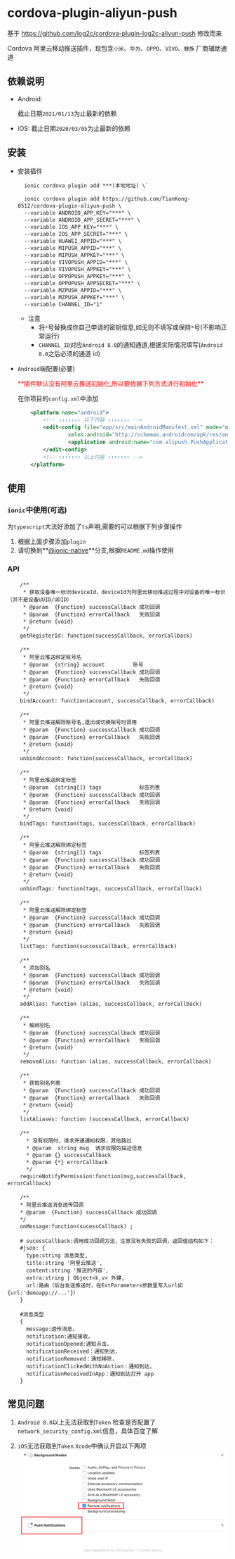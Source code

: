 # cordova-plugin-aliyun-push

基于 https://github.com/log2c/cordova-plugin-log2c-aliyun-push 修改而来

Cordova 阿里云移动推送插件，现包含`小米`、`华为`、`OPPO`、`VIVO`、`魅族` 厂商辅助通道

## 依赖说明

- Android:

  截止日期`2021/01/13`为止最新的依赖

- iOS:
  截止日期`2020/03/05`为止最新的依赖

## 安装

- 安装插件

  ```
    ionic cordova plugin add ***(本地地址) \`
  ```

  ```
    ionic cordova plugin add https://github.com/TianKong-0512/cordova-plugin-aliyun-push \
    --variable ANDROID_APP_KEY="***" \
    --variable ANDROID_APP_SECRET="***" \
    --variable IOS_APP_KEY="***" \
    --variable IOS_APP_SECRET="***" \
    --variable HUAWEI_APPID="***" \
    --variable MIPUSH_APPID="***" \
    --variable MIPUSH_APPKEY="***" \
    --variable VIVOPUSH_APPID="***" \
    --variable VIVOPUSH_APPKEY="***" \
    --variable OPPOPUSH_APPKEY="***" \
    --variable OPPOPUSH_APPSECRET="***" \
    --variable MZPUSH_APPID="***" \
    --variable MZPUSH_APPKEY="***" \
    --variable CHANNEL_ID="1"
  ```

  - 注意
    - 将`*`号替换成你自己申请的密钥信息,如无则不填写或保持`*`号(不影响正常运行)
    - `CHANNEL_ID`对应`Android 8.0`的通知通道,根据实际情况填写(`Android 8.0`之后必须的通道 id)

- `Android`端配置(必要)

    <div style="color:red">**插件默认没有阿里云推送初始化,所以要依据下列方式进行初始化**</div>

  在你项目的`config.xml`中添加

  ```xml
      <platform name="android">
          <!-- ↓↓↓↓↓↓↓ 以下内容 ↓↓↓↓↓↓↓ -->
          <edit-config file="app/src/mainAndroidManifest.xml" mode="merge" target="manifest/application"
                  xmlns:android="http://schemas.androidcom/apk/res/android">
                  <application android:name="com.alipush.PushApplication" />
          </edit-config>
          <!-- ↑↑↑↑↑↑↑ 以上内容 ↑↑↑↑↑↑↑ -->
      </platform>
  ```

## 使用

### `ionic`中使用(可选)

为`typescript`大法好添加了`ts`声明,需要的可以根据下列步骤操作

1. 根据上面步骤添加`plugin`
1. 请切换到**[@ionic-native](https://github.com/TianKong-0512/cordova-plugin-aliyun-push/tree/%40ionic-native)**分支,根据`README.md`操作使用

### API

```
    /**
     * 获取设备唯一标识deviceId，deviceId为阿里云移动推送过程中对设备的唯一标识（并不是设备UUID/UDID）
     * @param  {Function} successCallback 成功回调
     * @param  {Function} errorCallback   失败回调
     * @return {void}
     */
    getRegisterId: function(successCallback, errorCallback)

    /**
     * 阿里云推送绑定账号名
     * @param  {string} account         账号
     * @param  {Function} successCallback 成功回调
     * @param  {Function} errorCallback   失败回调
     * @return {void}
     */
    bindAccount: function(account, successCallback, errorCallback)

    /**
     * 阿里云推送解除账号名,退出或切换账号时调用
     * @param  {Function} successCallback 成功回调
     * @param  {Function} errorCallback   失败回调
     * @return {void}
     */
    unbindAccount: function(successCallback, errorCallback)

    /**
     * 阿里云推送绑定标签
     * @param  {string[]} tags            标签列表
     * @param  {Function} successCallback 成功回调
     * @param  {Function} errorCallback   失败回调
     * @return {void}
     */
    bindTags: function(tags, successCallback, errorCallback)

    /**
     * 阿里云推送解除绑定标签
     * @param  {string[]} tags            标签列表
     * @param  {Function} successCallback 成功回调
     * @param  {Function} errorCallback   失败回调
     * @return {void}
     */
    unbindTags: function(tags, successCallback, errorCallback)

    /**
     * 阿里云推送解除绑定标签
     * @param  {Function} successCallback 成功回调
     * @param  {Function} errorCallback   失败回调
     * @return {void}
     */
    listTags: function(successCallback, errorCallback)

    /**
     * 添加别名
     * @param  {Function} successCallback 成功回调
     * @param  {Function} errorCallback   失败回调
     * @return {void}
     */
    addAlias: function (alias, successCallback, errorCallback)

    /**
     * 解绑别名
     * @param  {Function} successCallback 成功回调
     * @param  {Function} errorCallback   失败回调
     * @return {void}
     */
    removeAlias: function (alias, successCallback, errorCallback)

    /**
     * 获取别名列表
     * @param  {Function} successCallback 成功回调
     * @param  {Function} errorCallback   失败回调
     * @return {void}
     */
    listAliases: function (successCallback, errorCallback)

    /**
      * 没有权限时，请求开通通知权限，其他路过
      * @param  string msg  请求权限的描述信息
      * @param {} successCallback
      * @param {*} errorCallback
      */
    requireNotifyPermission:function(msg,successCallback, errorCallback)

    /**
    * 阿里云推送消息透传回调
    * @param  {Function} successCallback 成功回调
    */
    onMessage:function(sucessCallback) ;

    # sucessCallback:调用成功回调方法，注意没有失败的回调，返回值结构如下：
    #json: {
      type:string 消息类型,
      title:string '阿里云推送',
      content:string '推送的内容',
      extra:string | Object<k,v> 外健,
      url:路由（后台发送推送时，在ExtParameters参数里写入url如{url:'demoapp://...'}）
    }

    #消息类型
    {
      message:透传消息，
      notification:通知接收，
      notificationOpened:通知点击，
      notificationReceived：通知到达，
      notificationRemoved：通知移除，
      notificationClickedWithNoAction：通知到达，
      notificationReceivedInApp：通知到达打开 app
    }

```

## 常见问题

1. `Android 8.0`以上无法获取到`Token`
   检查是否配置了`network_security_config.xml`信息，具体百度了解

1. `iOS`无法获取到`Token`
   `Xcode`中确认开启以下两项
   ![](https://github.com/TianKong-0512/cordova-plugin-aliyun-push/blob/master/screenshoot/iOS_notification_config.png)
